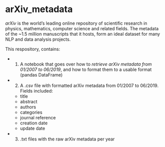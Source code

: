 # arXiv_metadata

*arXiv* is the world’s leading online repository of scientific research in physics, mathematics, computer science and related fields. The metadata of the ~1.5 million manuscripts that it hosts, form an ideal dataset for many NLP and data analysis projects.  

This respository, contains:  

* 1) A notebook that goes over how to *retrieve arXiv metadata from 01/2007 to 06/2019*, and how to format them to a usable format (pandas DataFrame)
* 2) A .csv file with formatted arXiv metadata from 01/2007 to 06/2019. Fields included:
  * title
  * abstract
  * authors
  * categories
  * journal reference
  * creation date
  * update date
* 3) .txt files with the raw arXiv metadata per year


